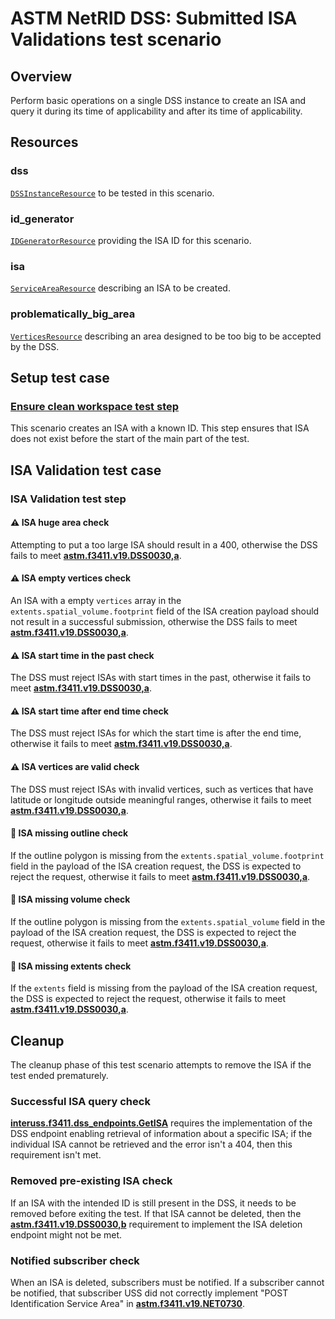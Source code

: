 # ASTM NetRID DSS: Submitted ISA Validations test scenario

## Overview

Perform basic operations on a single DSS instance to create an ISA and query it during its time of applicability and
after its time of applicability.

## Resources

### dss

[`DSSInstanceResource`](../../../../../resources/astm/f3411/dss.py) to be tested in this scenario.

### id_generator

[`IDGeneratorResource`](../../../../../resources/interuss/id_generator.py) providing the ISA ID for this scenario.

### isa

[`ServiceAreaResource`](../../../../../resources/netrid/service_area.py) describing an ISA to be created.

### problematically_big_area

[`VerticesResource`](../../../../../resources/vertices.py) describing an area designed to be too big to be accepted by the DSS.

## Setup test case

### [Ensure clean workspace test step](test_steps/clean_workspace.md)

This scenario creates an ISA with a known ID.  This step ensures that ISA does not exist before the start of the main
part of the test.

## ISA Validation test case

### ISA Validation test step

#### ⚠️ ISA huge area check

Attempting to put a too large ISA should result in a 400, otherwise the DSS fails to meet **[astm.f3411.v19.DSS0030,a](../../../../../requirements/astm/f3411/v19.md)**.

#### ⚠️ ISA empty vertices check

An ISA with a empty `vertices` array in the `extents.spatial_volume.footprint` field of the ISA creation payload should not result in a successful submission, otherwise the DSS fails to meet **[astm.f3411.v19.DSS0030,a](../../../../../requirements/astm/f3411/v19.md)**.

#### ⚠️ ISA start time in the past check

The DSS must reject ISAs with start times in the past, otherwise it fails to meet **[astm.f3411.v19.DSS0030,a](../../../../../requirements/astm/f3411/v19.md)**.

#### ⚠️ ISA start time after end time check

The DSS must reject ISAs for which the start time is after the end time, otherwise it fails to meet **[astm.f3411.v19.DSS0030,a](../../../../../requirements/astm/f3411/v19.md)**.

#### ⚠️ ISA vertices are valid check

The DSS must reject ISAs with invalid vertices, such as vertices that have latitude or longitude outside meaningful ranges, otherwise it fails to meet **[astm.f3411.v19.DSS0030,a](../../../../../requirements/astm/f3411/v19.md)**.

#### 🛑 ISA missing outline check

If the outline polygon is missing from the `extents.spatial_volume.footprint` field in the payload of the ISA creation request,
the DSS is expected to reject the request, otherwise it fails to meet **[astm.f3411.v19.DSS0030,a](../../../../../requirements/astm/f3411/v19.md)**.

#### 🛑 ISA missing volume check

If the outline polygon is missing from the `extents.spatial_volume` field in the payload of the ISA creation request,
the DSS is expected to reject the request, otherwise it fails to meet **[astm.f3411.v19.DSS0030,a](../../../../../requirements/astm/f3411/v19.md)**.

#### 🛑 ISA missing extents check

If the `extents` field is missing from the payload of the ISA creation request,
the DSS is expected to reject the request, otherwise it fails to meet **[astm.f3411.v19.DSS0030,a](../../../../../requirements/astm/f3411/v19.md)**.

## Cleanup

The cleanup phase of this test scenario attempts to remove the ISA if the test ended prematurely.

### Successful ISA query check

**[interuss.f3411.dss_endpoints.GetISA](../../../../../requirements/interuss/f3411/dss_endpoints.md)** requires the implementation of the DSS endpoint enabling retrieval of information about a specific ISA; if the individual ISA cannot be retrieved and the error isn't a 404, then this requirement isn't met.

### Removed pre-existing ISA check

If an ISA with the intended ID is still present in the DSS, it needs to be removed before exiting the test. If that ISA cannot be deleted, then the **[astm.f3411.v19.DSS0030,b](../../../../../requirements/astm/f3411/v19.md)** requirement to implement the ISA deletion endpoint might not be met.

### Notified subscriber check

When an ISA is deleted, subscribers must be notified. If a subscriber cannot be notified, that subscriber USS did not correctly implement "POST Identification Service Area" in **[astm.f3411.v19.NET0730](../../../../../requirements/astm/f3411/v19.md)**.
